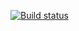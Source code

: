 [![Build status](https://ci.appveyor.com/api/projects/status/wk4dhgdq8vw7vv4x?svg=true)](https://ci.appveyor.com/project/DmitriiLife/postmanecho)